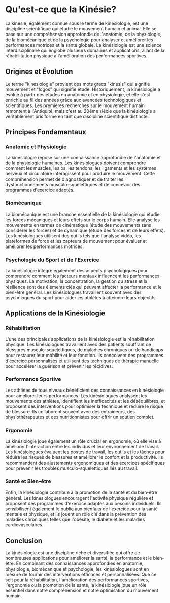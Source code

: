 # Qu'est-ce que la Kinésie?

La kinésie, également connue sous le terme de kinésiologie, est une discipline scientifique qui étudie le mouvement humain et animal. Elle se base sur une compréhension approfondie de l'anatomie, de la physiologie, de la biomécanique et de la psychologie pour analyser et améliorer les performances motrices et la santé globale. La kinésiologie est une science interdisciplinaire qui englobe plusieurs domaines et applications, allant de la réhabilitation physique à l'amélioration des performances sportives.

## Origines et Évolution

Le terme "kinésiologie" provient des mots grecs "kinesis" qui signifie mouvement et "logos" qui signifie étude. Historiquement, la kinésiologie a évolué à partir des études en anatomie et en physiologie, et elle s'est enrichie au fil des années grâce aux avancées technologiques et scientifiques. Les premières recherches sur le mouvement humain remontent à l'Antiquité, mais c'est au 20ème siècle que la kinésiologie a véritablement pris forme en tant que discipline scientifique distincte.

## Principes Fondamentaux

### Anatomie et Physiologie

La kinésiologie repose sur une connaissance approfondie de l'anatomie et de la physiologie humaines. Les kinésiologues doivent comprendre comment les muscles, les os, les tendons, les ligaments et les systèmes nerveux et circulatoire interagissent pour produire le mouvement. Cette compréhension permet de diagnostiquer et de traiter les dysfonctionnements musculo-squelettiques et de concevoir des programmes d'exercice adaptés.

### Biomécanique

La biomécanique est une branche essentielle de la kinésiologie qui étudie les forces mécaniques et leurs effets sur le corps humain. Elle analyse les mouvements en termes de cinématique (étude des mouvements sans considérer les forces) et de dynamique (étude des forces et de leurs effets). Les kinésiologues utilisent des outils tels que l'analyse vidéo, les plateformes de force et les capteurs de mouvement pour évaluer et améliorer les performances motrices.

### Psychologie du Sport et de l'Exercice

La kinésiologie intègre également des aspects psychologiques pour comprendre comment les facteurs mentaux influencent les performances physiques. La motivation, la concentration, la gestion du stress et la résilience sont des éléments clés qui peuvent affecter la performance et le bien-être général. Les kinésiologues travaillent souvent avec des psychologues du sport pour aider les athlètes à atteindre leurs objectifs.

## Applications de la Kinésiologie

### Réhabilitation

L'une des principales applications de la kinésiologie est la réhabilitation physique. Les kinésiologues travaillent avec des patients souffrant de blessures musculo-squelettiques, de maladies chroniques ou de handicaps pour restaurer leur mobilité et leur fonction. Ils conçoivent des programmes d'exercice personnalisés et utilisent des techniques de thérapie manuelle pour accélérer la guérison et prévenir les récidives.

### Performance Sportive

Les athlètes de tous niveaux bénéficient des connaissances en kinésiologie pour améliorer leurs performances. Les kinésiologues analysent les mouvements des athlètes, identifient les inefficacités et les déséquilibres, et proposent des interventions pour optimiser la technique et réduire le risque de blessure. Ils collaborent souvent avec des entraîneurs, des physiothérapeutes et des nutritionnistes pour offrir un soutien complet.

### Ergonomie

La kinésiologie joue également un rôle crucial en ergonomie, où elle vise à améliorer l'interaction entre les individus et leur environnement de travail. Les kinésiologues évaluent les postes de travail, les outils et les tâches pour réduire les risques de blessures et améliorer le confort et la productivité. Ils recommandent des ajustements ergonomiques et des exercices spécifiques pour prévenir les troubles musculo-squelettiques liés au travail.

### Santé et Bien-être

Enfin, la kinésiologie contribue à la promotion de la santé et du bien-être général. Les kinésiologues encouragent l'activité physique régulière et proposent des programmes d'exercice adaptés aux besoins individuels. Ils sensibilisent également le public aux bienfaits de l'exercice pour la santé mentale et physique, et ils jouent un rôle clé dans la prévention des maladies chroniques telles que l'obésité, le diabète et les maladies cardiovasculaires.

## Conclusion

La kinésiologie est une discipline riche et diversifiée qui offre de nombreuses applications pour améliorer la santé, la performance et le bien-être. En combinant des connaissances approfondies en anatomie, physiologie, biomécanique et psychologie, les kinésiologues sont en mesure de fournir des interventions efficaces et personnalisées. Que ce soit pour la réhabilitation, l'amélioration des performances sportives, l'ergonomie ou la promotion de la santé, la kinésiologie joue un rôle essentiel dans notre compréhension et notre optimisation du mouvement humain.